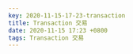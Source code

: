 ```yaml
---
key: 2020-11-15-17-23-transaction
title: Transaction 交易
date: 2020-11-15 17:23 +0800
tags: Transaction 交易
---
```




<!--more-->
